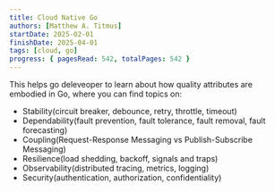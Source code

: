 ```yaml
---
title: Cloud Native Go
authors: [Matthew A. Titmus]
startDate: 2025-02-01
finishDate: 2025-04-01
tags: [cloud, go]
progress: { pagesRead: 542, totalPages: 542 }
---
```

This helps go deleveoper to learn about how quality attributes are embodied in Go, where you can find topics on:
- Stability(circuit breaker, debounce, retry, throttle, timeout)
- Dependability(fault prevention, fault tolerance, fault removal, fault forecasting)
- Coupling(Request-Response Messaging vs Publish-Subscribe Messaging)
- Resilience(load shedding, backoff, signals and traps)
- Observability(distributed tracing, metrics, logging)
- Security(authentication, authorization, confidentiality)
